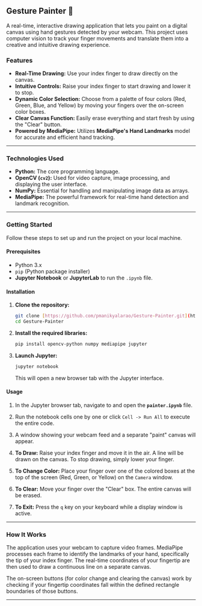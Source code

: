 ## Gesture Painter 🎨

A real-time, interactive drawing application that lets you paint on a digital canvas using hand gestures detected by your webcam. This project uses computer vision to track your finger movements and translate them into a creative and intuitive drawing experience.

### Features

* **Real-Time Drawing:** Use your index finger to draw directly on the canvas.
* **Intuitive Controls:** Raise your index finger to start drawing and lower it to stop.
* **Dynamic Color Selection:** Choose from a palette of four colors (Red, Green, Blue, and Yellow) by moving your fingers over the on-screen color boxes.
* **Clear Canvas Function:** Easily erase everything and start fresh by using the "Clear" button.
* **Powered by MediaPipe:** Utilizes **MediaPipe's Hand Landmarks** model for accurate and efficient hand tracking.

---

### Technologies Used

* **Python:** The core programming language.
* **OpenCV (`cv2`):** Used for video capture, image processing, and displaying the user interface.
* **NumPy:** Essential for handling and manipulating image data as arrays.
* **MediaPipe:** The powerful framework for real-time hand detection and landmark recognition.

---

### Getting Started

Follow these steps to set up and run the project on your local machine.

#### Prerequisites

* Python 3.x
* `pip` (Python package installer)
* **Jupyter Notebook** or **JupyterLab** to run the `.ipynb` file.

#### Installation

1.  **Clone the repository:**
    ```bash
    git clone [https://github.com/pmanikyalarao/Gesture-Painter.git](https://github.com/pmanikyalarao/Gesture-Painter.git)
    cd Gesture-Painter
    ```

2.  **Install the required libraries:**
    ```bash
    pip install opencv-python numpy mediapipe jupyter
    ```

3.  **Launch Jupyter:**
    ```bash
    jupyter notebook
    ```
    This will open a new browser tab with the Jupyter interface.

#### Usage

1.  In the Jupyter browser tab, navigate to and open the **`painter.ipynb`** file.

2.  Run the notebook cells one by one or click `Cell -> Run All` to execute the entire code.

3.  A window showing your webcam feed and a separate "paint" canvas will appear.

4.  **To Draw:** Raise your index finger and move it in the air. A line will be drawn on the canvas. To stop drawing, simply lower your finger.

5.  **To Change Color:** Place your finger over one of the colored boxes at the top of the screen (Red, Green, or Yellow) on the `Camera` window.

6.  **To Clear:** Move your finger over the "Clear" box. The entire canvas will be erased.

7.  **To Exit:** Press the `q` key on your keyboard while a display window is active.

---

### How It Works

The application uses your webcam to capture video frames. MediaPipe processes each frame to identify the landmarks of your hand, specifically the tip of your index finger.  The real-time coordinates of your fingertip are then used to draw a continuous line on a separate canvas.

The on-screen buttons (for color change and clearing the canvas) work by checking if your fingertip coordinates fall within the defined rectangle boundaries of those buttons.

---

